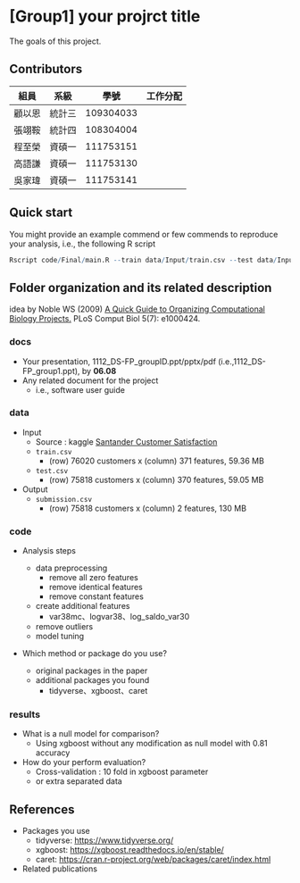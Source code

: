 # [Group1] your projrct title
The goals of this project.

## Contributors
|組員|系級|學號|工作分配|
|-|-|-|-|
|顧以恩|統計三|109304033||
|張翊鞍|統計四|108304004||
|程至榮|資碩一|111753151||
|高語謙|資碩一|111753130||
|吳家瑋|資碩一|111753141||


## Quick start
You might provide an example commend or few commends to reproduce your analysis, i.e., the following R script
```R
Rscript code/Final/main.R --train data/Input/train.csv --test data/Input/test.csv --predict data/Output/submission.csv
```

## Folder organization and its related description
idea by Noble WS (2009) [A Quick Guide to Organizing Computational Biology Projects.](https://journals.plos.org/ploscompbiol/article?id=10.1371/journal.pcbi.1000424) PLoS Comput Biol 5(7): e1000424.

### docs
* Your presentation, 1112_DS-FP_groupID.ppt/pptx/pdf (i.e.,1112_DS-FP_group1.ppt), by **06.08**
* Any related document for the project
  * i.e., software user guide

### data
* Input
  * Source : kaggle [Santander Customer Satisfaction](https://www.kaggle.com/c/santander-customer-satisfaction)
  * `train.csv`
    * (row) 76020 customers x (column) 371 features, 59.36 MB
  * `test.csv`
    * (row) 75818 customers x (column) 370 features, 59.05 MB
* Output
  * `submission.csv`
    * (row) 75818 customers x (column) 2 features, 130 MB

### code
* Analysis steps
  * data preprocessing
    * remove all zero features
    * remove identical features
    * remove constant features
  * create additional features
    * var38mc、logvar38、log_saldo_var30 
  * remove outliers
  * model tuning

* Which method or package do you use? 
  * original packages in the paper
  * additional packages you found
    * tidyverse、xgboost、caret

### results
* What is a null model for comparison?
  * Using xgboost without any modification as null model with 0.81 accuracy
* How do your perform evaluation?
  * Cross-validation : 10 fold in xgboost parameter
  * or extra separated data

## References
* Packages you use
  * tidyverse: https://www.tidyverse.org/
  * xgboost: https://xgboost.readthedocs.io/en/stable/
  * caret: https://cran.r-project.org/web/packages/caret/index.html
* Related publications
